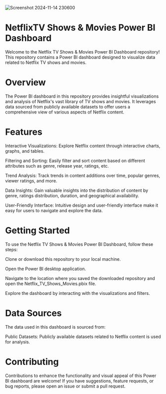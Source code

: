 
![Screenshot 2024-11-14 230600](https://github.com/user-attachments/assets/63865a75-bf56-4db3-8dba-b0e2343c29e8)
# NetflixTV Shows & Movies Power BI Dashboard
Welcome to the Netflix TV Shows & Movies Power BI Dashboard repository! This repository contains a Power BI dashboard designed to visualize data related to Netflix TV shows and movies.

# Overview

The Power BI dashboard in this repository provides insightful visualizations and analysis of Netflix's vast library of TV shows and movies. It leverages data sourced from publicly available datasets to offer users a comprehensive view of various aspects of Netflix content.

# Features

Interactive Visualizations: Explore Netflix content through interactive charts, graphs, and tables.

Filtering and Sorting: Easily filter and sort content based on different attributes such as genre, release year, ratings, etc.

Trend Analysis: Track trends in content additions over time, popular genres, viewer ratings, and more.

Data Insights: Gain valuable insights into the distribution of content by genre, ratings distribution, duration, and geographical availability.

User-Friendly Interface: Intuitive design and user-friendly interface make it easy for users to navigate and explore the data.


# Getting Started

To use the Netflix TV Shows & Movies Power BI Dashboard, follow these steps:

Clone or download this repository to your local machine.

Open the Power BI desktop application.

Navigate to the location where you saved the downloaded repository and open the Netflix_TV_Shows_Movies.pbix file.

Explore the dashboard by interacting with the visualizations and filters.

# Data Sources

The data used in this dashboard is sourced from:

Public Datasets: Publicly available datasets related to Netflix content is used for analysis.

# Contributing

Contributions to enhance the functionality and visual appeal of this Power BI dashboard are welcome! If you have suggestions, feature requests, or bug reports, please open an issue or submit a pull request.
